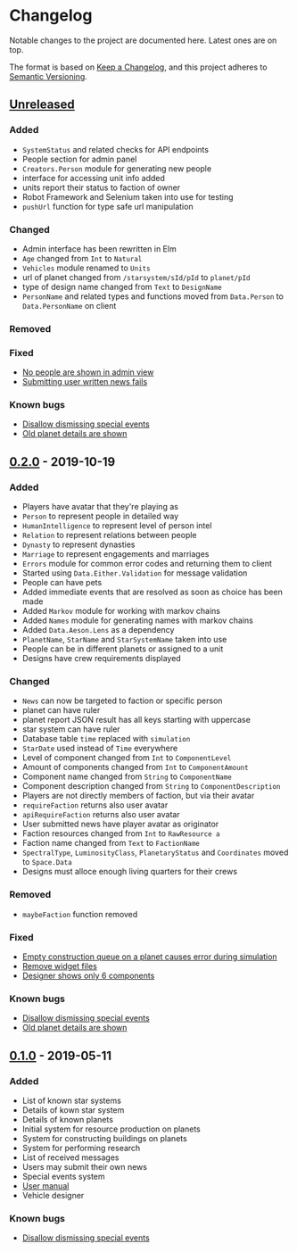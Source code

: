 # Changelog
Notable changes to the project are documented here. Latest ones are on top.

The format is based on [Keep a Changelog](https://keepachangelog.com/en/1.0.0/),
and this project adheres to [Semantic Versioning](https://semver.org/spec/v2.0.0.html).

## [Unreleased]
### Added
- `SystemStatus` and related checks for API endpoints
- People section for admin panel
- `Creators.Person` module for generating new people
- interface for accessing unit info added
- units report their status to faction of owner
- Robot Framework and Selenium taken into use for testing
- `pushUrl` function for type safe url manipulation
### Changed
- Admin interface has been rewritten in Elm
- `Age` changed from `Int` to `Natural`
- `Vehicles` module renamed to `Units`
- url of planet changed from `/starsystem/sId/pId` to `planet/pId`
- type of design name changed from `Text` to `DesignName`
- `PersonName` and related types and functions moved from `Data.Person` to `Data.PersonName` on client
### Removed
### Fixed
- [No people are shown in admin view][13]
- [Submitting user written news fails][14]
### Known bugs
- [Disallow dismissing special events][1]
- [Old planet details are shown][6]

## [0.2.0] - 2019-10-19
### Added
- Players have avatar that they're playing as
- `Person` to represent people in detailed way
- `HumanIntelligence` to represent level of person intel
- `Relation` to represent relations between people
- `Dynasty` to represent dynasties
- `Marriage` to represent engagements and marriages
- `Errors` module for common error codes and returning them to client
- Started using `Data.Either.Validation` for message validation
- People can have pets
- Added immediate events that are resolved as soon as choice has been made
- Added `Markov` module for working with markov chains
- Added `Names` module for generating names with markov chains
- Added `Data.Aeson.Lens` as a dependency
- `PlanetName`, `StarName` and `StarSystemName` taken into use
- People can be in different planets or assigned to a unit
- Designs have crew requirements displayed
### Changed
- `News` can now be targeted to faction or specific person
- planet can have ruler
- planet report JSON result has all keys starting with uppercase
- star system can have ruler
- Database table `time` replaced with `simulation`
- `StarDate` used instead of `Time` everywhere
- Level of component changed from `Int` to `ComponentLevel`
- Amount of components changed from `Int` to `ComponentAmount`
- Component name changed from `String` to `ComponentName`
- Component description changed from `String` to `ComponentDescription`
- Players are not directly members of faction, but via their avatar
- `requireFaction` returns also user avatar
- `apiRequireFaction` returns also user avatar
- User submitted news have player avatar as originator
- Faction resources changed from `Int` to `RawResource a`
- Faction name changed from `Text` to `FactionName`
- `SpectralType`, `LuminosityClass`, `PlanetaryStatus` and `Coordinates` moved to `Space.Data`
- Designs must alloce enough living quarters for their crews
### Removed
- `maybeFaction` function removed
### Fixed
- [Empty construction queue on a planet causes error during simulation][4]
- [Remove widget files][5]
- [Designer shows only 6 components][10]
### Known bugs
- [Disallow dismissing special events][1]
- [Old planet details are shown][6]

## [0.1.0] - 2019-05-11
### Added
- List of known star systems
- Details of kown star system
- Details of known planets
- Initial system for resource production on planets
- System for constructing buildings on planets
- System for performing research
- List of received messages
- Users may submit their own news
- Special events system
- [User manual](https://tuturto.github.io/deep-sky/)
- Vehicle designer
### Known bugs
- [Disallow dismissing special events][1]

[Unreleased]: https://github.com/tuturto/deep-sky/compare/0.2.0...HEAD

[0.1.0]: https://github.com/tuturto/deep-sky/releases/tag/0.1.0
[0.2.0]: https://github.com/tuturto/deep-sky/releases/tag/0.2.0

[1]: https://github.com/tuturto/deep-sky/issues/1
[4]: https://github.com/tuturto/deep-sky/issues/4
[5]: https://github.com/tuturto/deep-sky/issues/5
[6]: https://github.com/tuturto/deep-sky/issues/6
[10]: https://github.com/tuturto/deep-sky/issues/10
[13]: https://github.com/tuturto/deep-sky/issues/13
[14]: https://github.com/tuturto/deep-sky/issues/14